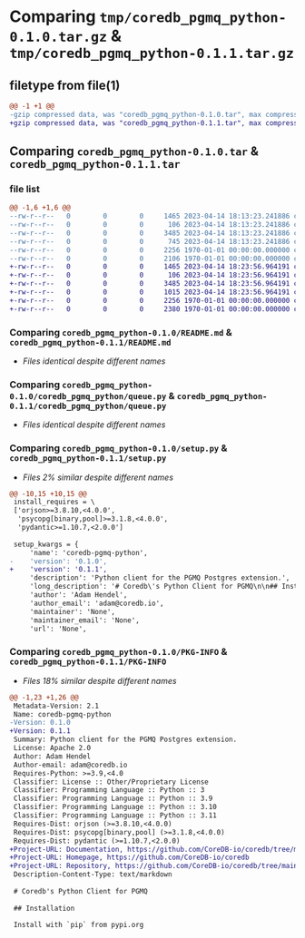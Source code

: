 # Comparing `tmp/coredb_pgmq_python-0.1.0.tar.gz` & `tmp/coredb_pgmq_python-0.1.1.tar.gz`

## filetype from file(1)

```diff
@@ -1 +1 @@
-gzip compressed data, was "coredb_pgmq_python-0.1.0.tar", max compression
+gzip compressed data, was "coredb_pgmq_python-0.1.1.tar", max compression
```

## Comparing `coredb_pgmq_python-0.1.0.tar` & `coredb_pgmq_python-0.1.1.tar`

### file list

```diff
@@ -1,6 +1,6 @@
--rw-r--r--   0        0        0     1465 2023-04-14 18:13:23.241886 coredb_pgmq_python-0.1.0/README.md
--rw-r--r--   0        0        0      106 2023-04-14 18:13:23.241886 coredb_pgmq_python-0.1.0/coredb_pgmq_python/__init__.py
--rw-r--r--   0        0        0     3485 2023-04-14 18:13:23.241886 coredb_pgmq_python-0.1.0/coredb_pgmq_python/queue.py
--rw-r--r--   0        0        0      745 2023-04-14 18:13:23.241886 coredb_pgmq_python-0.1.0/pyproject.toml
--rw-r--r--   0        0        0     2256 1970-01-01 00:00:00.000000 coredb_pgmq_python-0.1.0/setup.py
--rw-r--r--   0        0        0     2106 1970-01-01 00:00:00.000000 coredb_pgmq_python-0.1.0/PKG-INFO
+-rw-r--r--   0        0        0     1465 2023-04-14 18:23:56.964191 coredb_pgmq_python-0.1.1/README.md
+-rw-r--r--   0        0        0      106 2023-04-14 18:23:56.964191 coredb_pgmq_python-0.1.1/coredb_pgmq_python/__init__.py
+-rw-r--r--   0        0        0     3485 2023-04-14 18:23:56.964191 coredb_pgmq_python-0.1.1/coredb_pgmq_python/queue.py
+-rw-r--r--   0        0        0     1015 2023-04-14 18:23:56.964191 coredb_pgmq_python-0.1.1/pyproject.toml
+-rw-r--r--   0        0        0     2256 1970-01-01 00:00:00.000000 coredb_pgmq_python-0.1.1/setup.py
+-rw-r--r--   0        0        0     2380 1970-01-01 00:00:00.000000 coredb_pgmq_python-0.1.1/PKG-INFO
```

### Comparing `coredb_pgmq_python-0.1.0/README.md` & `coredb_pgmq_python-0.1.1/README.md`

 * *Files identical despite different names*

### Comparing `coredb_pgmq_python-0.1.0/coredb_pgmq_python/queue.py` & `coredb_pgmq_python-0.1.1/coredb_pgmq_python/queue.py`

 * *Files identical despite different names*

### Comparing `coredb_pgmq_python-0.1.0/setup.py` & `coredb_pgmq_python-0.1.1/setup.py`

 * *Files 2% similar despite different names*

```diff
@@ -10,15 +10,15 @@
 install_requires = \
 ['orjson>=3.8.10,<4.0.0',
  'psycopg[binary,pool]>=3.1.8,<4.0.0',
  'pydantic>=1.10.7,<2.0.0']
 
 setup_kwargs = {
     'name': 'coredb-pgmq-python',
-    'version': '0.1.0',
+    'version': '0.1.1',
     'description': 'Python client for the PGMQ Postgres extension.',
     'long_description': '# Coredb\'s Python Client for PGMQ\n\n## Installation\n\nInstall with `pip` from pypi.org\n\n```bash\npip install coredb-pgmq-python\n```\n\nDependencies\n\nPostgres running the [CoreDB PGMQ extension](https://github.com/CoreDB-io/coredb/tree/main/extensions/pgmq).\n\n## Usage\n\n## Start a Postgres Instance with the CoreDB extension installed\n\n```bash\ndocker run -d -p 5432:5432 quay.io/coredb/coredb-pg:latest\n```\n\nInitialize a connection to Postgres\n\n```python\n\nfrom coredb_pgmq_python import PGMQueue, Message\n\nqueue = PGMQueue(host="0.0.0.0")\n```\n\nCreate a queue (or a partitioned queue)\n\n```python\nqueue.create_queue("my_queue")\n# queue.create_partitioned_queue("my_partitioned_queue", partition_size=10000)\n```\n\n\nSend a message\n\n```python\nmsg_id: int = queue.send("my_queue", {"hello": "world"})\n```\n\nRead a message, set it invisible for 30 seconds.\n\n```python\nread_message: Message = queue.read("my_queue", vt=10)\nprint(read_message)\n```\n\nArchive the message after we\'re done with it. Archived messages are moved to an archive table.\n\n```python\narchived: bool = queue.archive("my_queue", read_message.msg_id)\n```\n\nDelete a message completely.\n\n```python\nmsg_id: int = queue.send("my_queue", {"hello": "world"})\nread_message: Message = queue.read("my_queue")\ndeleted: bool = queue.delete("my_queue", read_message.msg_id)\n```\n\nPop a message, deleting it and reading it in one transaction.\n\n```python\npopped_message: Message = queue.pop("my_queue")\nprint(popped_message)\n```\n',
     'author': 'Adam Hendel',
     'author_email': 'adam@coredb.io',
     'maintainer': 'None',
     'maintainer_email': 'None',
     'url': 'None',
```

### Comparing `coredb_pgmq_python-0.1.0/PKG-INFO` & `coredb_pgmq_python-0.1.1/PKG-INFO`

 * *Files 18% similar despite different names*

```diff
@@ -1,23 +1,26 @@
 Metadata-Version: 2.1
 Name: coredb-pgmq-python
-Version: 0.1.0
+Version: 0.1.1
 Summary: Python client for the PGMQ Postgres extension.
 License: Apache 2.0
 Author: Adam Hendel
 Author-email: adam@coredb.io
 Requires-Python: >=3.9,<4.0
 Classifier: License :: Other/Proprietary License
 Classifier: Programming Language :: Python :: 3
 Classifier: Programming Language :: Python :: 3.9
 Classifier: Programming Language :: Python :: 3.10
 Classifier: Programming Language :: Python :: 3.11
 Requires-Dist: orjson (>=3.8.10,<4.0.0)
 Requires-Dist: psycopg[binary,pool] (>=3.1.8,<4.0.0)
 Requires-Dist: pydantic (>=1.10.7,<2.0.0)
+Project-URL: Documentation, https://github.com/CoreDB-io/coredb/tree/main/extensions/pgmq/coredb-pgmq-python
+Project-URL: Homepage, https://github.com/CoreDB-io/coredb
+Project-URL: Repository, https://github.com/CoreDB-io/coredb/tree/main/extensions/pgmq/coredb-pgmq-python
 Description-Content-Type: text/markdown
 
 # Coredb's Python Client for PGMQ
 
 ## Installation
 
 Install with `pip` from pypi.org
```

